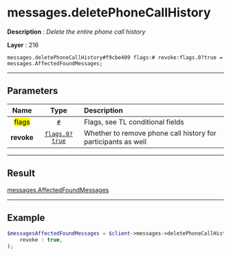 # messages.deletePhoneCallHistory

**Description** : *Delete the entire phone call history*

**Layer** : 216

```tl
messages.deletePhoneCallHistory#f9cbe409 flags:# revoke:flags.0?true = messages.AffectedFoundMessages;
```

---

## Parameters

| Name | Type | Description |
| :---: | :---: | :--- |
| <mark>flags</mark> | [`#`](type/#) | Flags, see TL conditional fields |
| **revoke** | [`flags.0?true`](type/true) | Whether to remove phone call history for participants as well |

---

## Result

[messages.AffectedFoundMessages](type/messages.AffectedFoundMessages)

---

## Example

```php
$messagesAffectedFoundMessages = $client->messages->deletePhoneCallHistory(
	revoke : true,
);
```